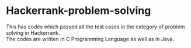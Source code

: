# Hackerrank-problem-solving
This has codes which passed all the test cases in the category of problem solving in Hackerrank.
<br>
The codes are written in C Programming Language as well as in Java.
<br>



